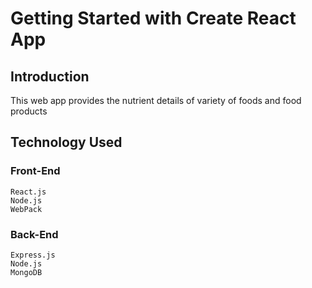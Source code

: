 # Getting Started with Create React App

## Introduction

This web app provides the nutrient details of variety of foods and food products

## Technology Used

### Front-End

    React.js
    Node.js
    WebPack

### Back-End

    Express.js
    Node.js
    MongoDB
